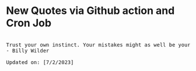 # New Quotes via Github action and Cron Job

<pre>
<!-- #quote -->
Trust your own instinct. Your mistakes might as well be your own, instead of someone else's.
- Billy Wilder

Updated on: [7/2/2023]
<!-- #quoteEnd -->
</pre>
